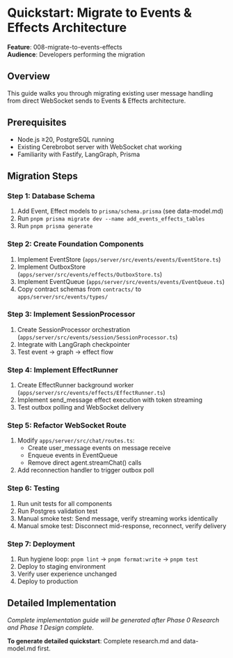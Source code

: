 # Quickstart: Migrate to Events & Effects Architecture

**Feature**: 008-migrate-to-events-effects  
**Audience**: Developers performing the migration

## Overview

This guide walks you through migrating existing user message handling from direct WebSocket sends to Events & Effects architecture.

## Prerequisites

- Node.js ≥20, PostgreSQL running
- Existing Cerebrobot server with WebSocket chat working
- Familiarity with Fastify, LangGraph, Prisma

## Migration Steps

### Step 1: Database Schema
1. Add Event, Effect models to `prisma/schema.prisma` (see data-model.md)
2. Run `pnpm prisma migrate dev --name add_events_effects_tables`
3. Run `pnpm prisma generate`

### Step 2: Create Foundation Components
1. Implement EventStore (`apps/server/src/events/events/EventStore.ts`)
2. Implement OutboxStore (`apps/server/src/events/effects/OutboxStore.ts`)
3. Implement EventQueue (`apps/server/src/events/events/EventQueue.ts`)
4. Copy contract schemas from `contracts/` to `apps/server/src/events/types/`

### Step 3: Implement SessionProcessor
1. Create SessionProcessor orchestration (`apps/server/src/events/session/SessionProcessor.ts`)
2. Integrate with LangGraph checkpointer
3. Test event → graph → effect flow

### Step 4: Implement EffectRunner
1. Create EffectRunner background worker (`apps/server/src/events/effects/EffectRunner.ts`)
2. Implement send_message effect execution with token streaming
3. Test outbox polling and WebSocket delivery

### Step 5: Refactor WebSocket Route
1. Modify `apps/server/src/chat/routes.ts`:
   - Create user_message events on message receive
   - Enqueue events in EventQueue
   - Remove direct agent.streamChat() calls
2. Add reconnection handler to trigger outbox poll

### Step 6: Testing
1. Run unit tests for all components
2. Run Postgres validation test
3. Manual smoke test: Send message, verify streaming works identically
4. Manual smoke test: Disconnect mid-response, reconnect, verify delivery

### Step 7: Deployment
1. Run hygiene loop: `pnpm lint` → `pnpm format:write` → `pnpm test`
2. Deploy to staging environment
3. Verify user experience unchanged
4. Deploy to production

## Detailed Implementation

*Complete implementation guide will be generated after Phase 0 Research and Phase 1 Design complete.*

**To generate detailed quickstart**: Complete research.md and data-model.md first.
